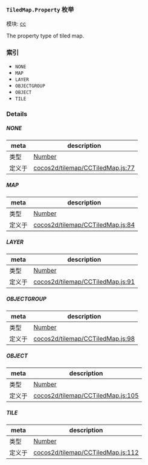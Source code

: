 ### `TiledMap.Property` 枚举



模块: [cc](../modules/cc.md)


The property type of tiled map.


### 索引
  - `NONE`
  - `MAP`
  - `LAYER`
  - `OBJECTGROUP`
  - `OBJECT`
  - `TILE`

### Details


##### NONE

> 

| meta | description |
|------|-------------|
| 类型 | <a href="https://developer.mozilla.org/en/JavaScript/Reference/Global_Objects/Number" class="crosslink external" target="_blank">Number</a> |
| 定义于 | [cocos2d/tilemap/CCTiledMap.js:77](https://github.com/cocos-creator/engine/blob/f495398f4307775f0f733162e3d128d81e063063/cocos2d/tilemap/CCTiledMap.js#L77) |



##### MAP

> 

| meta | description |
|------|-------------|
| 类型 | <a href="https://developer.mozilla.org/en/JavaScript/Reference/Global_Objects/Number" class="crosslink external" target="_blank">Number</a> |
| 定义于 | [cocos2d/tilemap/CCTiledMap.js:84](https://github.com/cocos-creator/engine/blob/f495398f4307775f0f733162e3d128d81e063063/cocos2d/tilemap/CCTiledMap.js#L84) |



##### LAYER

> 

| meta | description |
|------|-------------|
| 类型 | <a href="https://developer.mozilla.org/en/JavaScript/Reference/Global_Objects/Number" class="crosslink external" target="_blank">Number</a> |
| 定义于 | [cocos2d/tilemap/CCTiledMap.js:91](https://github.com/cocos-creator/engine/blob/f495398f4307775f0f733162e3d128d81e063063/cocos2d/tilemap/CCTiledMap.js#L91) |



##### OBJECTGROUP

> 

| meta | description |
|------|-------------|
| 类型 | <a href="https://developer.mozilla.org/en/JavaScript/Reference/Global_Objects/Number" class="crosslink external" target="_blank">Number</a> |
| 定义于 | [cocos2d/tilemap/CCTiledMap.js:98](https://github.com/cocos-creator/engine/blob/f495398f4307775f0f733162e3d128d81e063063/cocos2d/tilemap/CCTiledMap.js#L98) |



##### OBJECT

> 

| meta | description |
|------|-------------|
| 类型 | <a href="https://developer.mozilla.org/en/JavaScript/Reference/Global_Objects/Number" class="crosslink external" target="_blank">Number</a> |
| 定义于 | [cocos2d/tilemap/CCTiledMap.js:105](https://github.com/cocos-creator/engine/blob/f495398f4307775f0f733162e3d128d81e063063/cocos2d/tilemap/CCTiledMap.js#L105) |



##### TILE

> 

| meta | description |
|------|-------------|
| 类型 | <a href="https://developer.mozilla.org/en/JavaScript/Reference/Global_Objects/Number" class="crosslink external" target="_blank">Number</a> |
| 定义于 | [cocos2d/tilemap/CCTiledMap.js:112](https://github.com/cocos-creator/engine/blob/f495398f4307775f0f733162e3d128d81e063063/cocos2d/tilemap/CCTiledMap.js#L112) |


